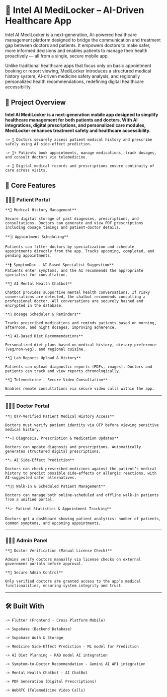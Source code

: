 # 🏥 Intel AI MediLocker – AI-Driven Healthcare App

Intel AI MediLocker is a next-generation, AI-powered healthcare management platform designed to bridge the communication and treatment gap between doctors and patients. It empowers doctors to make safer, more informed decisions and enables patients to manage their health proactively — all from a single, secure mobile app.

Unlike traditional healthcare apps that focus only on basic appointment booking or report viewing, MediLocker introduces a structured medical history system, AI-driven medicine safety analysis, and regionally personalized health recommendations, redefining digital healthcare accessibility.

## 🚀 Project Overview

**Intel AI MediLocker is a next-generation mobile app designed to simplify healthcare management for both patients and doctors. With AI integrations, digital prescriptions, and personalized care modules, MediLocker enhances treatment safety and healthcare accessibility.**
```
-> 💊 Doctors securely access patient medical history and prescribe safely using AI side-effect prediction.

-> 🧑‍⚕️ Patients book appointments, manage medications, track dosages, and consult doctors via telemedicine.

-> 📄 Digital medical records and prescriptions ensure continuity of care across visits.
```

 ## 🎯 Core Features

### 🕵🏻‍♀️ Patient Portal
```
**📄 Medical History Management**

Secure digital storage of past diagnoses, prescriptions, and consultations. Doctors can generate and view PDF prescriptions including dosage timings and patient-doctor details.

**🗓️ Appointment Scheduling**

Patients can filter doctors by specialization and schedule appointments directly from the app. Tracks upcoming, completed, and pending appointments.

**🚹 SymptomDoc – AI-Based Specialist Suggestion**
Patients enter symptoms, and the AI recommends the appropriate specialist for consultation.

**💬 AI Mental Health Chatbot**

Chatbot provides supportive mental health conversations. If risky conversations are detected, the chatbot recommends consulting a professional doctor. All conversations are securely hashed and encrypted in the database.

**💊 Dosage Scheduler & Reminders**

Tracks prescribed medications and reminds patients based on morning, afternoon, and night dosages, improving adherence.

**🥗 AI-Based Diet Recommendations**

Personalized diet plans based on medical history, dietary preference (veg/non-veg), and regional cuisine.

**🔬 Lab Reports Upload & History**

Patients can upload diagnostic reports (PDFs, images). Doctors and patients can track and view reports chronologically.

**📱 Telemedicine – Secure Video Consultation**

Enables remote consultations via secure video calls within the app.
```
---

### 👨🏻‍⚕️ Doctor Portal
```
**📑 OTP-Verified Patient Medical History Access**

Doctors must verify patient identity via OTP before viewing sensitive medical history.

**✍🏻 Diagnosis, Prescription & Medication Updates**

Doctors can update diagnosis and prescriptions. Automatically generates structured digital prescriptions.

**⚠️ AI Side-Effect Prediction**

Doctors can check prescribed medicines against the patient’s medical history to predict possible side-effects or allergic reactions, with AI-suggested safer alternatives.

**🚶🏼 Walk-in & Scheduled Patient Management**

Doctors can manage both online-scheduled and offline walk-in patients from a unified portal.

**📈 Patient Statistics & Appointment Tracking**

Doctors get a dashboard showing patient analytics: number of patients, common symptoms, and upcoming appointments.
```
---

### 👨🏻‍💼 Admin Panel
```
**🪪 Doctor Verification (Manual License Check)**

Admins verify doctors manually via license checks on external government portals before approval.

**🔐 Secure Admin Control**

Only verified doctors are granted access to the app’s medical functionalities, ensuring system integrity and trust.
```
---

## 🛠️ Built With


```
-> Flutter (Frontend - Cross Platform Mobile)

-> Supabase (Backend Database)

-> Supabase Auth & Storage

-> Medicine Side-Effect Prediction - ML model for Prediction

-> AI Diet Planning - RAD model AI integration

-> Symptom-to-Doctor Recommendation - Gemini AI API integration 

-> Mental Health Chatbot - AI ChatBot

-> PDF Generation (Digital Prescriptions)

-> WebRTC (Telemedicine Video Calls)

```



 
